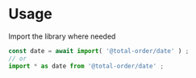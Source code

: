 # Usage

Import the library where needed
```js
const date = await import( '@total-order/date' ) ;
// or
import * as date from '@total-order/date' ;
```
